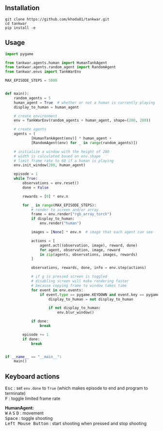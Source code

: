 ## Installation
```
git clone https://github.com/khoda81/tankwar.git
cd tankwar
pip install -e
```
## Usage
```python
import pygame

from tankwar.agents.human import HumanTankAgent
from tankwar.agents.random_agent import RandomAgent
from tankwar.envs import TankWarEnv

MAX_EPISODE_STEPS = 5000


def main():
    random_agents = 5
    human_agent = True  # whether or not a human is currently playing
    display_to_human = human_agent

    # create environment
    env = TankWarEnv(random_agents + human_agent, shape=(200, 200))

    # create agents
    agents = (
            [HumanTankAgent(env)] * human_agent +
            [RandomAgent(env) for _ in range(random_agents)])

    # initialize a window with the height of 200
    # width is calculated based on env.shape
    # limit frame rate to 60 if a human is playing 
    env.init_window(200, human_agent)

    episode = 1
    while True:
        observations = env.reset()
        done = False

        rewards = [0] * env.n

        for _ in range(MAX_EPISODE_STEPS):
            # render to screen and/or array
            frame = env.render("rgb_array_torch")
            if display_to_human:
                env.render("human")

            images = [None] * env.n  # image that each agent can see

            actions = [
                agent.act((observation, image), reward, done)
                for agent, observation, image, reward
                in zip(agents, observations, images, rewards)
            ]

            observations, rewards, done, info = env.step(actions)

            # if g is pressed screen is toggled
            # disabling screen will make rendering faster
            # because copying frame to window takes time
            for event in env.events:
                if event.type == pygame.KEYDOWN and event.key == pygame.K_g:
                    display_to_human = not display_to_human

                    if not display_to_human:
                        env.blur_window()

            if done:
                break

        episode += 1
        if done:
            break


if __name__ == "__main__":
    main()
```
## Keyboard actions

<kbd>Esc</kbd> : set `env.done` to `True` (which makes episode to end and program to terminate)  
<kbd>F</kbd> : toggle limited frame rate  

**HumanAgent:**  
<kbd>W</kbd> <kbd>A</kbd> <kbd>S</kbd> <kbd>D</kbd> : movement  
<kbd>Space</kbd> : toggle shooting  
<kbd>Left Mouse Button</kbd> : start shooting when pressed and stop shooting
